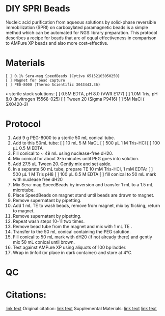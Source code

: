 # DIY SPRI Beads
Nucleic acid purification from aqueous solutions by solid-phase reversible immobilization (SPRI) on carboxylated paramagnetic beads is a simple method which can be automated for NGS library preparation. This protocol describes a recipe for beads that are of equal effectiveness in comparison to AMPure XP  beads and also more cost-effective.

# Materials
	[ ] 0.1% Sera-mag SpeedBeads (Cytiva 65152105050250)
	[ ] Magnet for bead capture
 	[ ] PEG-8000 (Thermo Scientific 3043443.36)
  •	sterile stock solutions:
	[ ] 0.5M EDTA, pH 8.0 (VWR E177)
	[ ] 1.0M Tris, pH 8.0 (Invitrogen 15568-025)
	[ ] Tween 20 (Sigma P9416)
	[ ] 5M NaCl ( SX0420-3)
# Protocol
1.  Add 9 g PEG-8000 to a sterile 50 mL conical tube.
2.  Add to this 50mL tube:
	[ ] 10 mL 5 M NaCL
	[ ] 500 µL 1 M Tris-HCl
	[ ] 100 µL 0.5 M EDTA
3.  Fill conical to ~ 49 mL using nuclease-free dH20.  
4.  Mix conical for about 3-5 minutes until PEG goes into solution.
5.  Add 27.5 uL Tween 20. Gently mix and set aside.
6.  In a separate 50 mL tube, prepare TE 10 mM Tris-HCl, 1 mM EDTA:
	[ ] 500 µL 1 M Tris pH8 
	[ ] 100 µL 0.5 M EDTA
	[ ] fill conical to 50 mL mark with nuclease free dH20
7.	Mix Sera-mag SpeedBeads by inversion and transfer 1 mL to a 1.5 mL microtube.
8.	Place SpeedBeads on magnet stand until beads are drawn to magnet.
9.	Remove supernatant by pipetting.
10.	Add 1 mL TE to wash beads, remove from magnet, mix by flicking, return to magnet.
11.	Remove supernatant by pipetting.
12.	Repeat wash steps 10-11 two times.
13.	Remove bead tube from the magnet and mix with 1 mL TE . 
14.	Transfer to the 50 mL conical containing the PEG solution.
15.	Fill conical to 50 mL mark with dH20 (if not already there) and gently mix 50 mL conical until brown.
16.	Test against AMPure XP using aliquots of 100 bp ladder.
17.	Wrap in tinfoil (or place in dark container) and store at 4°C.

# QC

# Citations:
[link text](https://ethanomics.files.wordpress.com/2012/08/serapure_v2-2.pdf)
Original citation: [link text](https://www.ncbi.nlm.nih.gov/pmc/articles/PMC3337438/)
Supplemental Materials: [link text](https://genome.cshlp.org/content/suppl/2012/01/20/gr.128124.111.DC1/Supplements_1_18_2012.pdf)
[link text](https://enseqlopedia.com/2012/04/how-do-spri-beads-work/)
